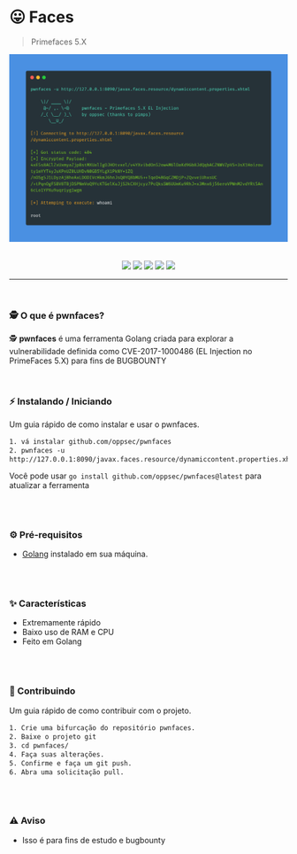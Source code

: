 # 😛 Faces
> Primefaces 5.X 

<div align="center">
     <img src="./assets/preview.png" width="850">
</div>

<br>

<p align="center">
     <img src="https://img.shields.io/github/license/oppsec/pwnfaces?color=cyan&logo=github&logoColor=cyan&style=for-the-badge">
     <img src="https://img.shields.io/github/issues/oppsec/pwnfaces?color=cyan&logo=github&logoColor=cyan&style=for-the-badge">
     <img src="https://img.shields.io/github/stars/oppsec/pwnfaces?color=cyan&label=STARS&logo=github&logoColor=cyan&style=for-the-badge">
     <img src="https://img.shields.io/github/forks/oppsec/pwnfaces?color=cyan&logo=github&logoColor=cyan&style=for-the-badge">
     <img src="https://img.shields.io/github/languages/code-size/oppsec/pwnfaces?color=cyan&logo=github&logoColor=cyan&style=for-the-badge">
</p>

___

<br>

### 🕵️ O que é pwnfaces?
🕵️ **pwnfaces** é uma ferramenta Golang criada para explorar a vulnerabilidade definida como CVE-2017-1000486 (EL Injection no PrimeFaces 5.X) para fins de BUGBOUNTY

<br>

### ⚡ Instalando / Iniciando

Um guia rápido de como instalar e usar o pwnfaces.

```concha
1. vá instalar github.com/oppsec/pwnfaces
2. pwnfaces -u http://127.0.0.1:8090/javax.faces.resource/dynamiccontent.properties.xhtml
```

Você pode usar `go install github.com/oppsec/pwnfaces@latest` para atualizar a ferramenta

<br><br>

### ⚙️ Pré-requisitos
- [Golang](https://go.dev/dl/) instalado em sua máquina.

<br><br>

### ✨ Características
- Extremamente rápido
- Baixo uso de RAM e CPU
- Feito em Golang

<br><br>

### 🔨 Contribuindo

Um guia rápido de como contribuir com o projeto.

```concha
1. Crie uma bifurcação do repositório pwnfaces.
2. Baixe o projeto git 
3. cd pwnfaces/
4. Faça suas alterações.
5. Confirme e faça um git push.
6. Abra uma solicitação pull.
```

<br><br>

### ⚠️ Aviso
- Isso é para fins de estudo e bugbounty
